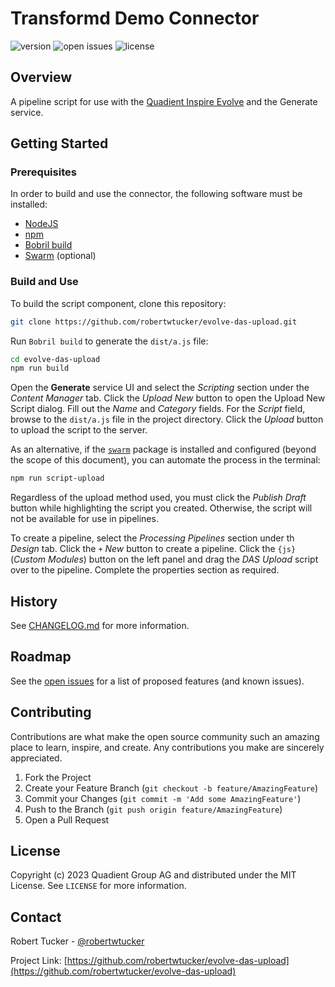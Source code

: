 # Transformd Demo Connector

![version](https://img.shields.io/badge/dynamic/json?url=https%3A%2F%2Fraw.githubusercontent.com%2Frobertwtucker%2Fevolve-das-upload%2Fmaster%2Fpackage.json&query=%24.version&label=version)
![open issues](https://img.shields.io/github/issues-raw/robertwtucker/evolve-das-upload)
![license](https://img.shields.io/github/license/robertwtucker/evolve-das-upload)

## Overview

A pipeline script for use with the
[Quadient Inspire Evolve](https://www.quadient.com/en/customer-communications/inspire-evolve)
and the Generate service.

## Getting Started

### Prerequisites

In order to build and use the connector, the following software must be
installed:

- [NodeJS](https://nodejs.org)
- [npm](https://npmjs.com)
- [Bobril build](https://www.npmjs.com/package/bobril-build)
- [Swarm](https://www.npmjs.com/package/@quadient/swarm) (optional)

### Build and Use

To build the script component, clone this repository:

```bash
git clone https://github.com/robertwtucker/evolve-das-upload.git
```

Run `Bobril build` to generate the `dist/a.js` file:

```bash
cd evolve-das-upload
npm run build
```

Open the **Generate** service UI and select the _Scripting_ section under the
_Content Manager_ tab. Click the _Upload New_ button to open the Upload New
Script dialog. Fill out the _Name_ and _Category_ fields. For the _Script_
field, browse to the `dist/a.js` file in the project directory. Click the
_Upload_ button to upload the script to the server.

As an alternative, if the [`swarm`](<(https://www.npmjs.com/package/@quadient/swarm)>)
package is installed and configured (beyond the scope of this document), you
can automate the process in the terminal:

```bash
npm run script-upload
```

Regardless of the upload method used, you must click the _Publish Draft_ button
while highlighting the script you created. Otherwise, the script will not be
available for use in pipelines.

To create a pipeline, select the _Processing Pipelines_ section under th
_Design_ tab. Click the `+`&nbsp;_New_ button to create a pipeline. Click the `{js}`
(_Custom Modules_) button on the left panel and drag the _DAS Upload_
script over to the pipeline. Complete the properties section as required.

## History

See [CHANGELOG.md](https://github.com/robertwtucker/evolve-das-upload/blob/master/CHANGELOG.md)
for more information.

## Roadmap

See the [open issues](https://github.com/robertwtucker/evolve-das-upload/issues)
for a list of proposed features (and known issues).

## Contributing

Contributions are what make the open source community such an amazing place
to learn, inspire, and create. Any contributions you make are sincerely
appreciated.

1. Fork the Project
2. Create your Feature Branch (`git checkout -b feature/AmazingFeature`)
3. Commit your Changes (`git commit -m 'Add some AmazingFeature'`)
4. Push to the Branch (`git push origin feature/AmazingFeature`)
5. Open a Pull Request

## License

Copyright (c) 2023 Quadient Group AG and distributed under the MIT License.
See `LICENSE` for more information.

## Contact

Robert Tucker - [@robertwtucker](https://twitter.com/robertwtucker)

Project Link: [https://github.com/robertwtucker/evolve-das-upload](https://github.com/robertwtucker/evolve-das-upload)
